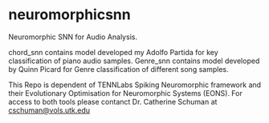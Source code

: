 # neuromorphicsnn
Neuromorphic SNN for Audio Analysis.

chord_snn contains model developed my Adolfo Partida for key classification of piano audio samples.
Genre_snn contains model developed by Quinn Picard for Genre classification of different song samples.

This Repo is dependent of TENNLabs Spiking Neuromorphic framework and their Evolutionary Optimisation for Neuromorphic Systems (EONS). For access to both tools please contanct Dr. Catherine Schuman at cschuman@vols.utk.edu
